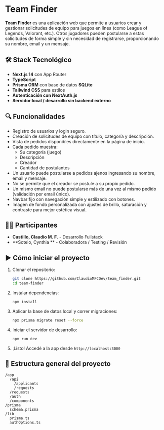 # Team Finder

**Team Finder** es una aplicación web que permite a usuarios crear y gestionar solicitudes de equipo para juegos en línea (como League of Legends, Valorant, etc.). Otros jugadores pueden postularse a estas solicitudes de forma simple y sin necesidad de registrarse, proporcionando su nombre, email y un mensaje.

## 🛠 Stack Tecnológico

- **Next.js 14** con App Router
- **TypeScript**
- **Prisma ORM** con base de datos **SQLite**
- **Tailwind CSS** para estilos
- **Autenticación con NextAuth.js**
- **Servidor local / desarrollo sin backend externo**

## 🔍 Funcionalidades

- Registro de usuarios y login seguro.
- Creación de solicitudes de equipo con título, categoría y descripción.
- Vista de pedidos disponibles directamente en la página de inicio.
- Cada pedido muestra:
  - Su categoría (juego)
  - Descripción
  - Creador
  - Cantidad de postulantes
- Un usuario puede postularse a pedidos ajenos ingresando su nombre, email y mensaje.
- No se permite que el creador se postule a su propio pedido.
- Un mismo email no puede postularse más de una vez al mismo pedido (validación por email único).
- Navbar fijo con navegación simple y estilizado con botones.
- Imagen de fondo personalizada con ajustes de brillo, saturación y contraste para mejor estética visual.

## 👩‍💻 Participantes

- **Castillo, Claudio M. F.** - Desarrollo Fullstack
- **Sotelo, Cynthia ** - Colaboradora / Testing / Revisión

## ▶️ Cómo iniciar el proyecto

1. Clonar el repositorio:

   ```bash
   git clone https://github.com/ClaudioMFCDev/team_finder.git
   cd team-finder
   ```

2. Instalar dependencias:

   ```bash
   npm install
   ```

3. Aplicar la base de datos local y correr migraciones:

   ```bash
   npx prisma migrate reset --force
   ```

4. Iniciar el servidor de desarrollo:

   ```bash
   npm run dev
   ```

5. ¡Listo! Accedé a la app desde `http://localhost:3000`

## 📁 Estructura general del proyecto

```
/app
  /api
    /applicants
    /requests
  /requests
  /auth
  /components
/prisma
  schema.prisma
/lib
  prisma.ts
  authOptions.ts
```

